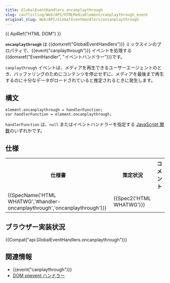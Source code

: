 ```yaml
---
title: GlobalEventHandlers.oncanplaythrough
slug: conflicting/Web/API/HTMLMediaElement/canplaythrough_event
original_slug: Web/API/GlobalEventHandlers/oncanplaythrough
---
```

{{ ApiRef("HTML DOM") }}

**`oncanplaythrough`** は {{domxref("GlobalEventHandlers")}} ミックスインのプロパティで、{{event("canplaythrough")}} イベントを処理する{{domxref("EventHandler", "イベントハンドラー")}}です。

`canplaythrough` イベントは、メディアを再生できるユーザーエージェントのとき、バッファリングのためにコンテンツを停止せずに、メディアを最後まで再生するのに十分なデータがロードされていると推定されるときに発生します。

## 構文

```
element.oncanplaythrough = handlerFunction;
var handlerFunction = element.oncanplaythrough;
```

`handlerFunction` は、`null` またはイベントハンドラーを指定する [JavaScript 関数](/ja/docs/Web/JavaScript/Reference/Functions)のいずれかです。

## 仕様

<table class="spectable standard-table">
  <tbody>
    <tr>
      <th scope="col">仕様書</th>
      <th scope="col">策定状況</th>
      <th scope="col">コメント</th>
    </tr>
    <tr>
      <td>
        {{SpecName('HTML WHATWG','#handler-oncanplaythrough','oncanplaythrough')}}
      </td>
      <td>{{Spec2('HTML WHATWG')}}</td>
      <td></td>
    </tr>
  </tbody>
</table>

## ブラウザー実装状況

{{Compat("api.GlobalEventHandlers.oncanplaythrough")}}

## 関連情報

- {{event("canplaythrough")}}
- [DOM onevent ハンドラー](/ja/docs/Web/Guide/Events/Event_handlers "/ja/docs/Web/Guide/DOM/Events/Event_handlers")
